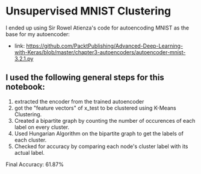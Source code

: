 # Unsupervised MNIST Clustering


I ended up using Sir Rowel Atienza's code for autoencoding MNIST as the base for my autoencoder:
- link: https://github.com/PacktPublishing/Advanced-Deep-Learning-with-Keras/blob/master/chapter3-autoencoders/autoencoder-mnist-3.2.1.py

## I used the following general steps for this notebook:
1) extracted the encoder from the trained autoencoder
2) got the "feature vectors" of x_test to be clustered using K-Means Clustering.
3) Created a bipartite graph by counting the number of occurences of each label on every cluster.
4) Used Hungarian Algorithm on the bipartite graph to get the labels of each cluster.
5) Checked for accuracy by comparing each node's cluster label with its actual label. 

Final Accuracy: 61.87%

